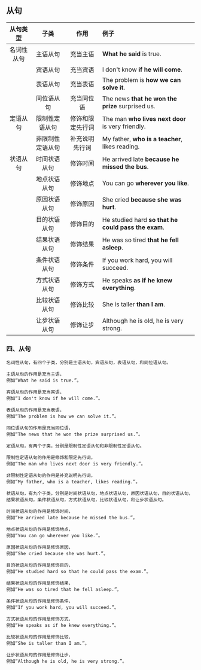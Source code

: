 ## 从句

| 从句类型 | 子类 | 作用 | 例子 |
| :---: | :---: | :---: | :--- |
| 名词性从句 | 主语从句 | 充当主语 | **What he said** is true. |
| | 宾语从句 | 充当宾语 | I don't know **if he will come**. |
| | 表语从句 | 充当表语 | The problem is **how we can solve it**. |
| | 同位语从句 | 充当同位语 | The news **that he won the prize** surprised us. |
| 定语从句 | 限制性定语从句 | 修饰和限定先行词 | The man **who lives next door** is very friendly. |
| | 非限制性定语从句 | 补充说明先行词 | My father, **who is a teacher**, likes reading. |
| 状语从句 | 时间状语从句 | 修饰时间 | He arrived late **because he missed the bus**. |
| | 地点状语从句 | 修饰地点 | You can go **wherever you like**. |
| | 原因状语从句 | 修饰原因 | She cried **because she was hurt**. |
| | 目的状语从句 | 修饰目的 | He studied hard **so that he could pass the exam**. |
| | 结果状语从句 | 修饰结果 | He was so tired **that he fell asleep**. |
| | 条件状语从句 | 修饰条件 | If you work hard, you will succeed. |
| | 方式状语从句 | 修饰方式 | He speaks **as if he knew everything**. |
| | 比较状语从句 | 修饰比较 | She is taller **than I am**. |
| | 让步状语从句 | 修饰让步 | Although he is old, he is very strong. |

### 四、从句
```
名词性从句，有四个子类，分别是主语从句，宾语从句，表语从句，和同位语从句。

主语从句的作用是充当主语，
例如“What he said is true.”。

宾语从句的作用是充当宾语，
例如“I don't know if he will come.”。

表语从句的作用是充当表语，
例如“The problem is how we can solve it.”。

同位语从句的作用是充当同位语，
例如“The news that he won the prize surprised us.”。
```
```
定语从句，有两个子类，分别是限制性定语从句和非限制性定语从句。

限制性定语从句的作用是修饰和限定先行词，
例如“The man who lives next door is very friendly.”。

非限制性定语从句的作用是补充说明先行词，
例如“My father, who is a teacher, likes reading.”。
```
```
状语从句，有九个子类，分别是时间状语从句，地点状语从句，原因状语从句，目的状语从句，结果状语从句，条件状语从句，方式状语从句，比较状语从句，和让步状语从句。

时间状语从句的作用是修饰时间，
例如“He arrived late because he missed the bus.”。

地点状语从句的作用是修饰地点，
例如“You can go wherever you like.”。

原因状语从句的作用是修饰原因，
例如“She cried because she was hurt.”。

目的状语从句的作用是修饰目的，
例如“He studied hard so that he could pass the exam.”。

结果状语从句的作用是修饰结果，
例如“He was so tired that he fell asleep.”。

条件状语从句的作用是修饰条件，
例如“If you work hard, you will succeed.”。

方式状语从句的作用是修饰方式，
例如“He speaks as if he knew everything.”。

比较状语从句的作用是修饰比较，
例如“She is taller than I am.”。

让步状语从句的作用是修饰让步，
例如“Although he is old, he is very strong.”。
```
